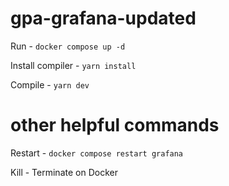 # gpa-grafana-updated

Run  - `docker compose up -d`
 
Install compiler - `yarn install`

Compile - `yarn dev`

# other helpful commands
Restart - `docker compose restart grafana`

Kill - Terminate on Docker 
